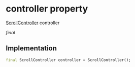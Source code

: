 


# controller property







[ScrollController](https://api.flutter.dev/flutter/widgets/ScrollController-class.html) controller
  
_<span class="feature">final</span>_






## Implementation

```dart
final ScrollController controller = ScrollController();
```







